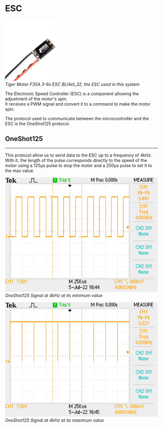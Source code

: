 # ESC
[![ESC](images/ESC.png)](https://github.com/kevinbecquet/Thrust_Control/tree/master/electronics/esc)  
*Tiger Motor F35A 3-6s ESC BLHeli_32, the ESC used in this system*

The Electronic Speed Controller (ESC) is a component allowing the adjustment of the motor's spin.  
It receives a PWM signal and convert it to a command to make the motor spin.

The protocol used to communicate between the microcontroller and the ESC is the OneShot125 protocol.

## OneShot125
---

This protocol allow us to send data to the ESC up to a frequency of 4kHz.
With it, the length of the pulse corresponds directly to the speed of the motor using a 125μs pulse to stop the motor and a 250μs pulse to set it to the max value. 


![Oneshot 4kHZ min](images/OneShot125_MIN.JPG)  
*OneShot125 Signal at 4kHz at its minimum value*

![Oneshot 4kHZ min](images/OneShot125_MAX.JPG)  
*OneShot125 Signal at 4kHz at its maximum value*


